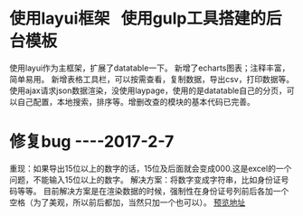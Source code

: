#  使用layui框架   使用gulp工具搭建的后台模板
使用layui作为主框架，扩展了datatable一下。
新增了echarts图表；注释丰富，简单易用。
新增表格工具栏，可以按需查看，复制数据，导出csv，打印数据等。
使用ajax请求json数据渲染，没使用laypage，使用的是datatable自己的分页，可以自己配置，本地搜索，排序等。增删改查的模块的基本代码已完善。

# 修复bug    ----2017-2-7
重现：如果导出15位以上的数字的话，15位及后面就会变成000.这是excel的一个问题，不能输入15位以上的数字。
解决方案：将数字变成字符串，比如身份证号码等等。
目前解决方案是在渲染数据的时候，强制性在身份证号列前后各加一个空格（为了美观，所以前后都加，当然只加一个也可以）。
<a target="_blank" href="https://loinver.github.io/WebTpl-admin/res/web/index.html">预览地址</a>
